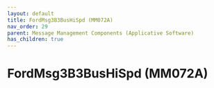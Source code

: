 ```yaml
---
layout: default
title: FordMsg3B3BusHiSpd (MM072A)
nav_order: 29
parent: Message Management Components (Applicative Software)
has_children: true
---
```

# FordMsg3B3BusHiSpd (MM072A)
